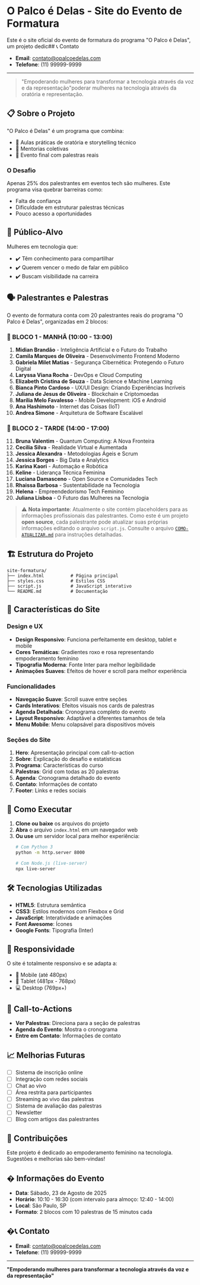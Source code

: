 # O Palco é Delas - Site do Evento de Formatura

Este é o site oficial do evento de formatura do programa "O Palco é Delas", um projeto dedic## 📞 Contato

- **Email**: <contato@opalcoedelas.com>
- **Telefone**: (11) 99999-9999

---

> "Empoderando mulheres para transformar a tecnologia através da voz e da representação"poderar mulheres na tecnologia através da oratória e representação.

## 📋 Sobre o Projeto

"O Palco é Delas" é um programa que combina:
- 🎤 Aulas práticas de oratória e storytelling técnico
- 💬 Mentorias coletivas
- 🌟 Evento final com palestras reais

### O Desafio
Apenas 25% dos palestrantes em eventos tech são mulheres. Este programa visa quebrar barreiras como:
- Falta de confiança
- Dificuldade em estruturar palestras técnicas
- Pouco acesso a oportunidades

## 🎯 Público-Alvo

Mulheres em tecnologia que:
- ✔️ Têm conhecimento para compartilhar
- ✔️ Querem vencer o medo de falar em público
- ✔️ Buscam visibilidade na carreira

## 🗣️ Palestrantes e Palestras

O evento de formatura conta com 20 palestrantes reais do programa "O Palco é Delas", organizadas em 2 blocos:

### 🌅 BLOCO 1 - MANHÃ (10:00 - 13:00)
1. **Midian Brandão** - Inteligência Artificial e o Futuro do Trabalho
2. **Camila Marques de Oliveira** - Desenvolvimento Frontend Moderno
3. **Gabriela Milet Matias** - Segurança Cibernética: Protegendo o Futuro Digital
4. **Laryssa Viana Rocha** - DevOps e Cloud Computing
5. **Elizabeth Cristina de Souza** - Data Science e Machine Learning
6. **Bianca Pinto Cardoso** - UX/UI Design: Criando Experiências Incríveis
7. **Juliana de Jesus de Oliveira** - Blockchain e Criptomoedas
8. **Marília Melo Favalesso** - Mobile Development: iOS e Android
9. **Ana Hashimoto** - Internet das Coisas (IoT)
10. **Andrea Simone** - Arquitetura de Software Escalável

### 🌇 BLOCO 2 - TARDE (14:00 - 17:00)
11. **Bruna Valentim** - Quantum Computing: A Nova Fronteira
12. **Cecilia Silva** - Realidade Virtual e Aumentada
13. **Jessica Alexandra** - Metodologias Ágeis e Scrum
14. **Jessica Borges** - Big Data e Analytics
15. **Karina Kaori** - Automação e Robótica
16. **Keline** - Liderança Técnica Feminina
17. **Luciana Damasceno** - Open Source e Comunidades Tech
18. **Rhaissa Barbosa** - Sustentabilidade na Tecnologia
19. **Helena** - Empreendedorismo Tech Feminino
20. **Juliana Lisboa** - O Futuro das Mulheres na Tecnologia

> ⚠️ **Nota importante**: Atualmente o site contém placeholders para as informações profissionais das palestrantes. Como este é um projeto **open source**, cada palestrante pode atualizar suas próprias informações editando o arquivo `script.js`. Consulte o arquivo [`COMO-ATUALIZAR.md`](COMO-ATUALIZAR.md) para instruções detalhadas.
## 🏗️ Estrutura do Projeto

```
site-formatura/
├── index.html          # Página principal
├── styles.css          # Estilos CSS
├── script.js           # JavaScript interativo
└── README.md           # Documentação
```

## 🎨 Características do Site

### Design e UX
- **Design Responsivo**: Funciona perfeitamente em desktop, tablet e mobile
- **Cores Temáticas**: Gradientes roxo e rosa representando empoderamento feminino
- **Tipografia Moderna**: Fonte Inter para melhor legibilidade
- **Animações Suaves**: Efeitos de hover e scroll para melhor experiência

### Funcionalidades
- **Navegação Suave**: Scroll suave entre seções
- **Cards Interativos**: Efeitos visuais nos cards de palestras
- **Agenda Detalhada**: Cronograma completo do evento
- **Layout Responsivo**: Adaptável a diferentes tamanhos de tela
- **Menu Mobile**: Menu colapsável para dispositivos móveis

### Seções do Site
1. **Hero**: Apresentação principal com call-to-action
2. **Sobre**: Explicação do desafio e estatísticas
3. **Programa**: Características do curso
4. **Palestras**: Grid com todas as 20 palestras
5. **Agenda**: Cronograma detalhado do evento
6. **Contato**: Informações de contato
7. **Footer**: Links e redes sociais

## 🚀 Como Executar

1. **Clone ou baixe** os arquivos do projeto
2. **Abra** o arquivo `index.html` em um navegador web
3. **Ou use** um servidor local para melhor experiência:
   ```bash
   # Com Python 3
   python -m http.server 8000
   
   # Com Node.js (live-server)
   npx live-server
   ```

## 🛠️ Tecnologias Utilizadas

- **HTML5**: Estrutura semântica
- **CSS3**: Estilos modernos com Flexbox e Grid
- **JavaScript**: Interatividade e animações
- **Font Awesome**: Ícones
- **Google Fonts**: Tipografia (Inter)

## 📱 Responsividade

O site é totalmente responsivo e se adapta a:
- 📱 Mobile (até 480px)
- 📱 Tablet (481px - 768px)
- 💻 Desktop (769px+)

## 🎯 Call-to-Actions

- **Ver Palestras**: Direciona para a seção de palestras
- **Agenda do Evento**: Mostra o cronograma
- **Entre em Contato**: Informações de contato

## 📈 Melhorias Futuras

- [ ] Sistema de inscrição online
- [ ] Integração com redes sociais
- [ ] Chat ao vivo
- [ ] Área restrita para participantes
- [ ] Streaming ao vivo das palestras
- [ ] Sistema de avaliação das palestras
- [ ] Newsletter
- [ ] Blog com artigos das palestrantes

## 🤝 Contribuições

Este projeto é dedicado ao empoderamento feminino na tecnologia. Sugestões e melhorias são bem-vindas!

## � Informações do Evento

- **Data**: Sábado, 23 de Agosto de 2025
- **Horário**: 10:10 - 16:30 (com intervalo para almoço: 12:40 - 14:00)
- **Local**: São Paulo, SP
- **Formato**: 2 blocos com 10 palestras de 15 minutos cada

## �📞 Contato

- **Email**: contato@opalcoedelas.com
- **Telefone**: (11) 99999-9999

---

**"Empoderando mulheres para transformar a tecnologia através da voz e da representação"**
